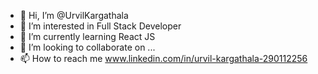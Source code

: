 - 👋 Hi, I’m @UrvilKargathala
- 👀 I’m interested in Full Stack Developer
- 🌱 I’m currently learning React JS
- 💞️ I’m looking to collaborate on ...
- 📫 How to reach me www.linkedin.com/in/urvil-kargathala-290112256

<!---
UrvilKargathala/UrvilKargathala is a ✨ special ✨ repository because its `README.md` (this file) appears on your GitHub profile.
You can click the Preview link to take a look at your changes.
--->
